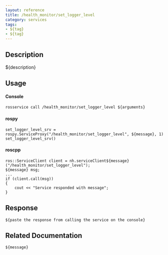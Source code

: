 ```yaml
---
layout: reference
title: /health_monitor/set_logger_level
category: services
tags: 
- ${tag} 
- ${tag}
---
```


## Description
${description}

## Usage
#### Console
```
rosservice call /health_monitor/set_logger_level ${arguments}
```

#### rospy
```
set_logger_level_srv = rospy.ServiceProxy("/health_monitor/set_logger_level", ${message}, 1)
set_logger_level_srv()
```

#### roscpp
```
ros::ServiceClient client = nh.serviceClient${message}("/health_monitor/set_logger_level");
${message} msg;
...
if (client.call(msg))
{
    cout << "Service responded with message";
}
```

## Response
```
${paste the response from calling the service on the console}
```

## Related Documentation
``${message}``  